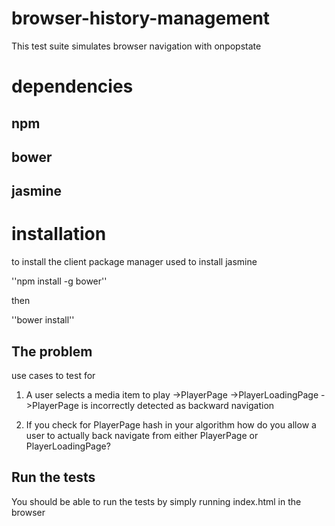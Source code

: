 # browser-history-management
This test suite simulates browser navigation with onpopstate

# dependencies

## npm
## bower
## jasmine

# installation

to install the client package manager used to install jasmine

''npm install -g bower''

then 

''bower install''

## The problem 

 use cases to test for
 1. A user selects a media item to play
 ->PlayerPage ->PlayerLoadingPage ->PlayerPage is incorrectly detected as backward navigation

 2. If you check for PlayerPage hash in your algorithm how do you allow a user to actually back navigate from either
 PlayerPage or PlayerLoadingPage?
 
 ## Run the tests
 
 You should be able to run the tests by simply running index.html in the browser
